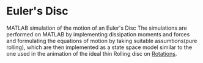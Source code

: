# Euler's Disc
MATLAB simulation of the motion of an Euler's Disc
The simulations are performed on MATLAB by implementing dissipation moments and forces and formulating the equations of motion by taking suitable assumtions(pure rolling), which are then implemented as a state space model similar to the one used in the animation of the ideal thin Rolling disc on [Rotations](http://rotations.berkeley.edu/the-rolling-disk/).
